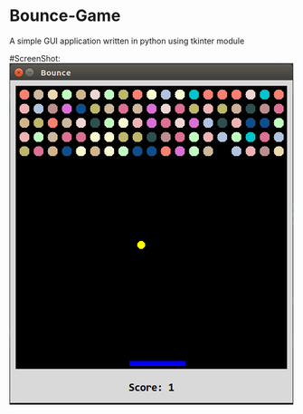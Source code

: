 # Bounce-Game
A simple GUI application written in python using tkinter module

#ScreenShot:
![Alt text](/Screenshot.png?raw=true "Optional Title")
